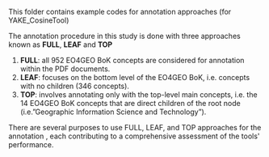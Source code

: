 This folder contains example codes for annotation approaches (for YAKE_CosineTool)

The annotation procedure in this study is done with three approaches known as **FULL**, **LEAF** and **TOP**
1. **FULL**: all 952 EO4GEO BoK concepts are considered for annotation within the PDF documents. 
2. **LEAF**: focuses on the bottom level of the EO4GEO BoK, i.e. concepts with no children (346 concepts).
3. **TOP**: involves annotating only with the top-level main concepts, i.e. the 14 EO4GEO BoK concepts that are direct children of the root node (i.e.”Geographic Information Science and Technology”). 

There are several purposes to use FULL, LEAF, and TOP approaches for the annotation , each contributing to a comprehensive assessment of the tools' performance.
